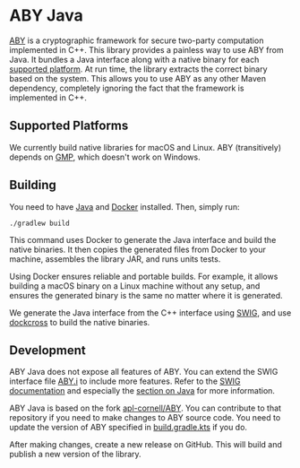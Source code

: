 # ABY Java

[ABY](https://github.com/encryptogroup/ABY) is a cryptographic framework for
secure two-party computation implemented in C++. This library provides a
painless way to use ABY from Java. It bundles a Java interface along with a
native binary for each [supported platform](#supported-platforms). At run time,
the library extracts the correct binary based on the system. This allows you to
use ABY as any other Maven dependency, completely ignoring the fact that the
framework is implemented in C++.

## Supported Platforms

We currently build native libraries for macOS and Linux. ABY (transitively)
depends on [GMP](https://gmplib.org/), which doesn't work on Windows.

## Building

You need to have [Java](https://www.oracle.com/java/technologies/downloads/)
and [Docker](https://docs.docker.com/get-docker/) installed. Then, simply run:

```shell
./gradlew build
```

This command uses Docker to generate the Java interface and build the native
binaries. It then copies the generated files from Docker to your machine,
assembles the library JAR, and runs units tests.

Using Docker ensures reliable and portable builds. For example, it allows
building a macOS binary on a Linux machine without any setup, and ensures the
generated binary is the same no matter where it is generated.

We generate the Java interface from the C++ interface
using [SWIG](http://www.swig.org/), and
use [dockcross](https://github.com/dockcross/dockcross) to build the native
binaries.

## Development

ABY Java does not expose all features of ABY. You can extend the SWIG interface
file [ABY.i](ABY.i) to include more features. Refer to
the [SWIG documentation](http://www.swig.org/Doc4.0/) and especially
the [section on Java](http://www.swig.org/Doc4.0/Java.html) for more
information.

ABY Java is based on the
fork [apl-cornell/ABY](https://github.com/apl-cornell/ABY). You can contribute
to that repository if you need to make changes to ABY source code. You need to
update the version of ABY specified in [build.gradle.kts](build.gradle.kts)
if you do.

After making changes, create a new release on GitHub. This will build and
publish a new version of the library.
